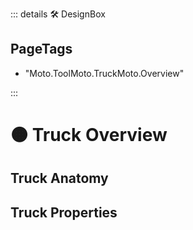 ::: details 🛠 <dev>DesignBox</dev> 

<h2>PageTags</h2>

- "Moto.ToolMoto.TruckMoto.Overview"

:::

# 🟠 <moto>Truck Overview</moto>

## Truck Anatomy

## Truck Properties